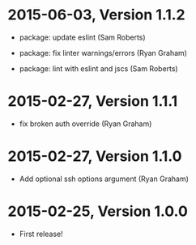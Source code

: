 2015-06-03, Version 1.1.2
=========================

 * package: update eslint (Sam Roberts)

 * package: fix linter warnings/errors (Ryan Graham)

 * package: lint with eslint and jscs (Sam Roberts)


2015-02-27, Version 1.1.1
=========================

 * fix broken auth override (Ryan Graham)


2015-02-27, Version 1.1.0
=========================

 * Add optional ssh options argument (Ryan Graham)


2015-02-25, Version 1.0.0
=========================

 * First release!
